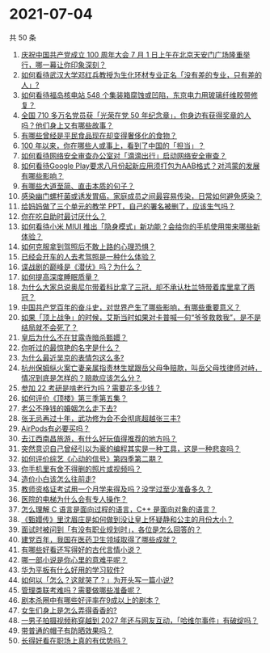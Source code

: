 # 2021-07-04

共 50 条

<!-- BEGIN -->
<!-- 最后更新时间 Sun Jul 04 2021 00:02:13 GMT+0800 (China Standard Time) -->

1. [庆祝中国共产党成立 100 周年大会 7 月 1
   日上午在北京天安门广场隆重举行，哪一幕让你印象深刻？](https://www.zhihu.com/question/469219832)
2. [如何看待武汉大学邓红兵教授为生化环材专业正名「没有差的专业，只有差的人」?](https://www.zhihu.com/question/469600953)
3. [如何看待福岛核电站 548
   个集装箱腐蚀或凹陷，东京电力用玻璃纤维胶带修复？](https://www.zhihu.com/question/469544314)
4. [全国 710 多万名党员获「光荣在党 50
   年纪念章」，你身边有获得奖章的人吗？他们身上又有哪些故事？](https://www.zhihu.com/question/469220759)
5. [有哪些曾经是平民食品现在却变得奢侈化的食物？](https://www.zhihu.com/question/468524945)
6. [100 年以来，你在哪些人或事上，看到了中国的「担当」？](https://www.zhihu.com/question/469083054)
7. [如何看待网络安全审查办公室对「滴滴出行」启动网络安全审查？](https://www.zhihu.com/question/469590210)
8. [如何看待Google
   Play要求八月份起新应用须打包为AAB格式？对鸿蒙的发展有哪些影响？](https://www.zhihu.com/question/469588431)
9. [有哪些大道至简、直击本质的句子？](https://www.zhihu.com/question/466361764)
10. [感染幽门螺杆菌或诱发胃癌，家庭成员之间最容易传染，日常如何避免感染？](https://www.zhihu.com/question/469701438)
11. [给妈妈做了三个单元的教学 PPT，自己的署名被删了，应该生气吗？](https://www.zhihu.com/question/466380653)
12. [你在吃自助时最讨厌什么？](https://www.zhihu.com/question/63212359)
13. [如何看待小米 MIUI
    推出「隐身模式」新功能？会给你的手机使用带来哪些新体验？](https://www.zhihu.com/question/469242892)
14. [如何克服拿到驾照后不敢上路的心理恐惧？](https://www.zhihu.com/question/378244895)
15. [已经会开车的人去考驾照是一种什么体验？](https://www.zhihu.com/question/61195942)
16. [谍战剧的巅峰是《潜伏》吗？为什么？](https://www.zhihu.com/question/467430277)
17. [如何提高深度睡眠质量？](https://www.zhihu.com/question/21367788)
18. [为什么大家总说奥尼尔带着科比拿了三冠，却不承认杜兰特带着库里拿了两冠？](https://www.zhihu.com/question/466820448)
19. [中国共产党百年的奋斗史，对世界产生了哪些影响，有哪些重要意义？](https://www.zhihu.com/question/469274581)
20. [如果「顶上战争」的时候，艾斯当时如果对卡普喊一句“爷爷救救我”，是不是结局就不会死了？](https://www.zhihu.com/question/275781764)
21. [皇后为什么不在甘露寺暗杀甄嬛？](https://www.zhihu.com/question/323782581)
22. [你听过的最惊艳的名字是什么？](https://www.zhihu.com/question/265694919)
23. [为什么最近吴京的表情包这么多?](https://www.zhihu.com/question/459051105)
24. [杭州保姆纵火案亡妻亲属指责林生斌跟岳父母争赔款，叫岳父母找律师对峙，情况到底是怎样的？赔款应该怎么分？](https://www.zhihu.com/question/469306984)
25. [参加 22 考研是啃老行为吗？需要花多少钱？](https://www.zhihu.com/question/469453406)
26. [如何评价《顶楼》第三季第五集？](https://www.zhihu.com/question/469569647)
27. [老公不挣钱的婚姻怎么走下去?](https://www.zhihu.com/question/374704037)
28. [张无忌再过十年，武功修为会不会彻底超越张三丰?](https://www.zhihu.com/question/458327600)
29. [AirPods有必要买吗？](https://www.zhihu.com/question/465884888)
30. [去江西南昌旅游，有什么好玩值得推荐的地方吗？](https://www.zhihu.com/question/348057500)
31. [突然意识自己曾经引以为豪的编程其实是一种工具，这是一种悲哀吗？](https://www.zhihu.com/question/469223256)
32. [如何评价综艺《心动的信号》第四季第二期？](https://www.zhihu.com/question/469588792)
33. [你手机里有舍不得删的照片或视频吗？](https://www.zhihu.com/question/312849874)
34. [造价小白该怎么往前走?](https://www.zhihu.com/question/459896991)
35. [教师资格证考试用一个月学来得及吗？没学过至少准备多久？](https://www.zhihu.com/question/412569772)
36. [医院的电梯为什么会有专人操作？](https://www.zhihu.com/question/275348817)
37. [怎么理解 C 语言是面向过程的语言，C++ 是面向对象的语言？](https://www.zhihu.com/question/24425316)
38. [《甄嬛传》里沈眉庄是如何做到没让皇上怀疑静和公主的月份大小？](https://www.zhihu.com/question/451619488)
39. [面试时被问到「有没有职业规划时」，各位是怎么回答的？](https://www.zhihu.com/question/19850945)
40. [建党百年，我国在医药卫生领域取得了哪些成就？](https://www.zhihu.com/question/468756547)
41. [有哪些好看还写得好的古代言情小说？](https://www.zhihu.com/question/305808724)
42. [哪一部小说是你心里的意难平呢？](https://www.zhihu.com/question/467675119)
43. [华为平板有什么好用的学习软件?](https://www.zhihu.com/question/310728794)
44. [如何以「怎么？这就哭了？」为开头写一篇小说?](https://www.zhihu.com/question/453484837)
45. [管理类联考难吗？需要做哪些准备呢？](https://www.zhihu.com/question/339992123)
46. [剧本杀圈中有哪些好评率在9成以上的剧本？](https://www.zhihu.com/question/376559705)
47. [女生们身上是怎么弄得香香的?](https://www.zhihu.com/question/285951733)
48. [一男子拍摄视频称穿越到 2027
    年还与网友互动，「哈维尔事件」有破绽吗？](https://www.zhihu.com/question/466675842)
49. [带普通的帽子有防晒效果吗？](https://www.zhihu.com/question/444213755)
50. [长得好看在职场上真的有优势吗？](https://www.zhihu.com/question/461972771)

<!-- END -->
